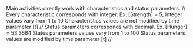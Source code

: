 Main activities directly work with characteristics and status parameters. 
//
Every characteristic corresponds with integer.
Ex. [Strength] = 5;
Integer values vary from 1 to 10
Characteristics values are not modified by time parameter [t]
//
Status parameters corresponds with decimal.
Ex. [Hunger] = 53.3564
Status parameters values vary from 1 to 100
Status parameters values are modified by time parameter [t]
//

